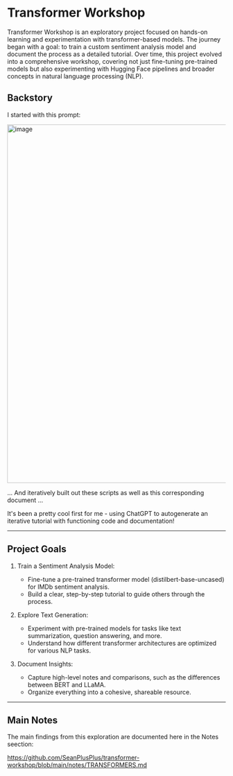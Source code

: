 # Transformer Workshop

Transformer Workshop is an exploratory project focused on hands-on learning and experimentation with transformer-based models. The journey began with a goal: to train a custom sentiment analysis model and document the process as a detailed tutorial. Over time, this project evolved into a comprehensive workshop, covering not just fine-tuning pre-trained models but also experimenting with Hugging Face pipelines and broader concepts in natural language processing (NLP).

## Backstory

I started with this prompt:

<img width="827" alt="image" src="https://github.com/user-attachments/assets/36b6b209-fc83-40ef-8d96-e01f4ad609fb">

... And iteratively built out these scripts as well as this corresponding document ...

It's been a pretty cool first for me - using ChatGPT to autogenerate an iterative tutorial with functioning code and documentation!

---

## Project Goals

1. Train a Sentiment Analysis Model:

    - Fine-tune a pre-trained transformer model (distilbert-base-uncased) for IMDb sentiment analysis.
    - Build a clear, step-by-step tutorial to guide others through the process.

2. Explore Text Generation:

    - Experiment with pre-trained models for tasks like text summarization, question answering, and more.
    - Understand how different transformer architectures are optimized for various NLP tasks.

3. Document Insights:

    - Capture high-level notes and comparisons, such as the differences between BERT and LLaMA.
    - Organize everything into a cohesive, shareable resource.

---

## Main Notes

The main findings from this exploration are documented here in the Notes seection:

https://github.com/SeanPlusPlus/transformer-workshop/blob/main/notes/TRANSFORMERS.md

